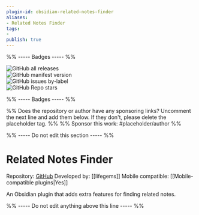 ```yaml
---
plugin-id: obsidian-related-notes-finder
aliases:
- Related Notes Finder
tags: 
- 
publish: true
---
```


%% ----- Badges ----- %%

![GitHub all releases](https://img.shields.io/github/downloads/lifegems/obsidian-related-notes-finder/total?color=573E7A&logo=github&style=for-the-badge)   
![GitHub manifest version](https://img.shields.io/github/manifest-json/v/lifegems/obsidian-related-notes-finder?color=573E7A&logo=github&style=for-the-badge)   
![GitHub issues by-label](https://img.shields.io/github/issues/lifegems/obsidian-related-notes-finder/help%20wanted?color=573E7A&logo=github&style=for-the-badge)   
![GitHub Repo stars](https://img.shields.io/github/stars/lifegems/obsidian-related-notes-finder?color=573E7A&logo=github&style=for-the-badge)

%% ----- Badges ----- %%

%% Does the repository or author have any sponsoring links? Uncomment the next line and add them below. If they don't, please delete the placeholder tag. %%
%% Sponsor this work: #placeholder/author %%

%% ----- Do not edit this section ----- %%

# Related Notes Finder

Repository: [GitHub](https://github.com/lifegems/obsidian-related-notes-finder)
Developed by: [[lifegems]]
Mobile compatible: [[Mobile-compatible plugins|Yes]]

An Obsidian plugin that adds extra features for finding related notes.

%% ----- Do not edit anything above this line ----- %% 
